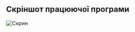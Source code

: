 ## Скріншот **працюючої** програми
![Скрин](https://github.com/ppc-ntu-khpi/35-first-lab-AngelinaBabich/blob/master/Solution/Screenshot%202020-10-05%20at%2020.55.48.png)
